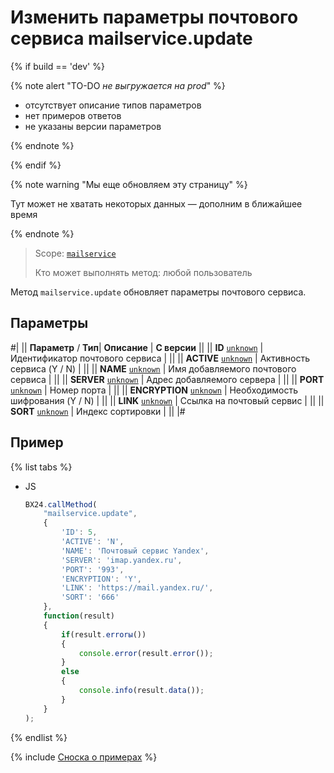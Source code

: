 # Изменить параметры почтового сервиса mailservice.update

{% if build == 'dev' %}

{% note alert "TO-DO _не выгружается на prod_" %}

- отсутствует описание типов параметров
- нет примеров ответов
- не указаны версии параметров

{% endnote %}

{% endif %}

{% note warning "Мы еще обновляем эту страницу" %}

Тут может не хватать некоторых данных — дополним в ближайшее время

{% endnote %}

> Scope: [`mailservice`](../scopes/permissions.md)
>
> Кто может выполнять метод: любой пользователь

Метод `mailservice.update` обновляет параметры почтового сервиса.

## Параметры

#|
||  **Параметр** / **Тип**| **Описание** | **С версии** ||
|| **ID**
[`unknown`](../data-types.md) | Идентификатор почтового сервиса | ||
|| **ACTIVE**
[`unknown`](../data-types.md) | Активность сервиса (Y / N) | ||
|| **NAME**
[`unknown`](../data-types.md) | Имя добавляемого почтового сервиса | ||
|| **SERVER**
[`unknown`](../data-types.md) | Адрес добавляемого сервера | ||
|| **PORT**
[`unknown`](../data-types.md) | Номер порта | ||
|| **ENCRYPTION**
[`unknown`](../data-types.md) | Необходимость шифрования (Y / N) | ||
|| **LINK**
[`unknown`](../data-types.md) | Ссылка на почтовый сервис | ||
|| **SORT**
[`unknown`](../data-types.md) | Индекс сортировки | ||
|#

## Пример

{% list tabs %}

- JS

    ```js
    BX24.callMethod(
        "mailservice.update",
        {
            'ID': 5,
            'ACTIVE': 'N',
            'NAME': 'Почтовый сервис Yandex',
            'SERVER': 'imap.yandex.ru',
            'PORT': '993',
            'ENCRYPTION': 'Y',
            'LINK': 'https://mail.yandex.ru/',
            'SORT': '666'
        },
        function(result)
        {
            if(result.errorы())
            {
                console.error(result.error());
            }
            else
            {
                console.info(result.data());
            }
        }
    );
    ```

{% endlist %}

{% include [Сноска о примерах](../../_includes/examples.md) %}